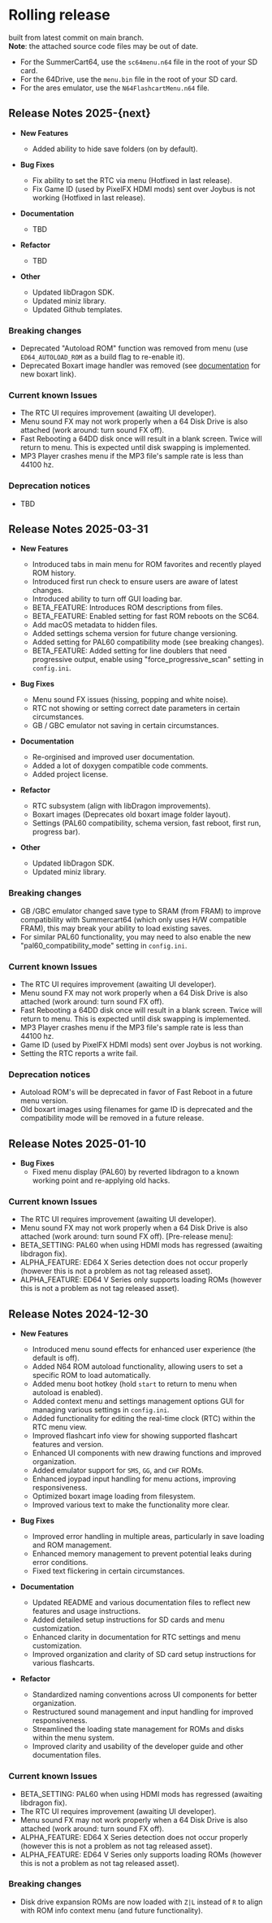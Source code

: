 # Rolling release
built from latest commit on main branch.  
**Note**: the attached source code files may be out of date.

- For the SummerCart64, use the `sc64menu.n64` file in the root of your SD card.
- For the 64Drive, use the `menu.bin` file in the root of your SD card.
- For the ares emulator, use the `N64FlashcartMenu.n64` file.

## Release Notes 2025-{next}

- **New Features**
	- Added ability to hide save folders (on by default).


- **Bug Fixes**
	- Fix ability to set the RTC via menu (Hotfixed in last release).
	- Fix Game ID (used by PixelFX HDMI mods) sent over Joybus is not working (Hotfixed in last release).


- **Documentation**
	- TBD


- **Refactor**
	- TBD

- **Other**
	- Updated libDragon SDK.
	- Updated miniz library.
	- Updated Github templates.

### Breaking changes
* Deprecated "Autoload ROM" function was removed from menu (use `ED64_AUTOLOAD_ROM` as a build flag to re-enable it).
* Deprecated Boxart image handler was removed (see [documentation](./docs/19_gamepak_boxart.md) for new boxart link).


### Current known Issues
* The RTC UI requires improvement (awaiting UI developer).
* Menu sound FX may not work properly when a 64 Disk Drive is also attached (work around: turn sound FX off).
* Fast Rebooting a 64DD disk once will result in a blank screen. Twice will return to menu. This is expected until disk swapping is implemented.
* MP3 Player crashes menu if the MP3 file's sample rate is less than 44100 hz.


### Deprecation notices
* TBD


## Release Notes 2025-03-31

- **New Features**
	- Introduced tabs in main menu for ROM favorites and recently played ROM history.
	- Introduced first run check to ensure users are aware of latest changes.
	- Introduced ability to turn off GUI loading bar.
	- BETA_FEATURE: Introduces ROM descriptions from files.
	- BETA_FEATURE: Enabled setting for fast ROM reboots on the SC64.
	- Add macOS metadata to hidden files.
	- Added settings schema version for future change versioning.
	- Added setting for PAL60 compatibility mode (see breaking changes).
	- BETA_FEATURE: Added setting for line doublers that need progressive output, enable using "force_progressive_scan" setting in `config.ini`.


- **Bug Fixes**
	- Menu sound FX issues (hissing, popping and white noise).
	- RTC not showing or setting correct date parameters in certain circumstances.
	- GB / GBC emulator not saving in certain circumstances.


- **Documentation**
	- Re-orginised and improved user documentation.
	- Added a lot of doxygen compatible code comments.
	- Added project license.


- **Refactor**
	- RTC subsystem (align with libDragon improvements).
	- Boxart images (Deprecates old boxart image folder layout).
	- Settings (PAL60 compatibility, schema version, fast reboot, first run, progress bar).

- **Other**
	- Updated libDragon SDK.
	- Updated miniz library.

### Breaking changes
* GB /GBC emulator changed save type to SRAM (from FRAM) to improve compatibility with Summercart64 (which only uses H/W compatible FRAM), this may break your ability to load existing saves.
* For similar PAL60 functionality, you may need to also enable the new "pal60_compatibility_mode" setting in `config.ini`.


### Current known Issues
* The RTC UI requires improvement (awaiting UI developer).
* Menu sound FX may not work properly when a 64 Disk Drive is also attached (work around: turn sound FX off).
* Fast Rebooting a 64DD disk once will result in a blank screen. Twice will return to menu. This is expected until disk swapping is implemented.
* MP3 Player crashes menu if the MP3 file's sample rate is less than 44100 hz.
* Game ID (used by PixelFX HDMI mods) sent over Joybus is not working.
* Setting the RTC reports a write fail.


### Deprecation notices
* Autoload ROM's will be deprecated in favor of Fast Reboot in a future menu version.
* Old boxart images using filenames for game ID is deprecated and the compatibility mode will be removed in a future release.


## Release Notes 2025-01-10

- **Bug Fixes**
	- Fixed menu display (PAL60) by reverted libdragon to a known working point and re-applying old hacks.

### Current known Issues
* The RTC UI requires improvement (awaiting UI developer).
* Menu sound FX may not work properly when a 64 Disk Drive is also attached (work around: turn sound FX off).
[Pre-release menu]:
* BETA_SETTING: PAL60 when using HDMI mods has regressed (awaiting libdragon fix).
* ALPHA_FEATURE: ED64 X Series detection does not occur properly (however this is not a problem as not tag released asset).
* ALPHA_FEATURE: ED64 V Series only supports loading ROMs (however this is not a problem as not tag released asset).


## Release Notes 2024-12-30

- **New Features**
	- Introduced menu sound effects for enhanced user experience (the default is off).
	- Added N64 ROM autoload functionality, allowing users to set a specific ROM to load automatically.
	- Added menu boot hotkey (hold `start` to return to menu when autoload is enabled).
	- Added context menu and settings management options GUI for managing various settings in `config.ini`.
	- Added functionality for editing the real-time clock (RTC) within the RTC menu view.
	- Improved flashcart info view for showing supported flashcart features and version.
	- Enhanced UI components with new drawing functions and improved organization.
	- Added emulator support for `SMS`, `GG`, and `CHF` ROMs.
	- Enhanced joypad input handling for menu actions, improving responsiveness.
	- Optimized boxart image loading from filesystem.
	- Improved various text to make the functionality more clear.

- **Bug Fixes**
	- Improved error handling in multiple areas, particularly in save loading and ROM management.
	- Enhanced memory management to prevent potential leaks during error conditions.
	- Fixed text flickering in certain circumstances.

- **Documentation**
	- Updated README and various documentation files to reflect new features and usage instructions.
	- Added detailed setup instructions for SD cards and menu customization.
	- Enhanced clarity in documentation for RTC settings and menu customization.
	- Improved organization and clarity of SD card setup instructions for various flashcarts.

- **Refactor**
	- Standardized naming conventions across UI components for better organization.
	- Restructured sound management and input handling for improved responsiveness.
	- Streamlined the loading state management for ROMs and disks within the menu system.
	- Improved clarity and usability of the developer guide and other documentation files.

### Current known Issues
* BETA_SETTING: PAL60 when using HDMI mods has regressed (awaiting libdragon fix).
* The RTC UI requires improvement (awaiting UI developer).
* Menu sound FX may not work properly when a 64 Disk Drive is also attached (work around: turn sound FX off).
* ALPHA_FEATURE: ED64 X Series detection does not occur properly (however this is not a problem as not tag released asset).
* ALPHA_FEATURE: ED64 V Series only supports loading ROMs (however this is not a problem as not tag released asset).

### Breaking changes
* Disk drive expansion ROMs are now loaded with `Z|L` instead of `R` to align with ROM info context menu (and future functionality).
